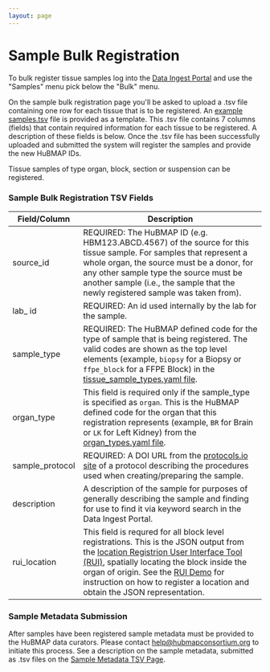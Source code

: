 ```yaml
---
layout: page
---
```

# Sample Bulk Registration

To bulk register tissue samples log into the [Data Ingest Portal](https://ingest.hubmapconsortium.org) and use the "Samples" menu pick below the "Bulk" menu.

On the sample bulk registration page you'll be asked to upload a .tsv file containing one row for each tissue that is to be registered.  An [example samples.tsv](https://raw.githubusercontent.com/hubmapconsortium/ingest-ui/master/src/src/assets/Documents/example-sample-registrations.tsv) file is provided as a template. This .tsv file contains 7 columns (fields) that contain required information for each tissue to be registered.  A description of these fields is below.  Once the .tsv file has been successfully uploaded and submitted the system will register the samples and provide the new HuBMAP IDs.

Tissue samples of type organ, block, section or suspension can be registered.

### Sample Bulk Registration TSV Fields
| Field/Column | Description |
|---------------------|------------------|
| source_id | REQUIRED: The HuBMAP ID (e.g. HBM123.ABCD.4567) of the source for this tissue sample.  For samples that represent a whole organ, the source must be a donor, for any other sample type the source must be another sample (i.e., the sample that the newly registered sample was taken from).|
| lab_ id | REQUIRED: An id used internally by the lab for the sample. |
| sample_type | REQUIRED: The HuBMAP defined code for the type of sample that is being registered.  The valid codes are shown as the top level elements (example, `biopsy` for a Biopsy or `ffpe_block` for a FFPE Block) in the [tissue_sample_types.yaml file](https://github.com/hubmapconsortium/search-api/blob/main/src/search-schema/data/definitions/enums/tissue_sample_types.yaml).|
| organ_type | This field is required only if the sample_type is specified as `organ`.  This is the HuBMAP defined code for the organ that this registration represents (example, `BR` for Brain or `LK` for Left Kidney) from the [organ_types.yaml file](https://github.com/hubmapconsortium/search-api/blob/main/src/search-schema/data/definitions/enums/organ_types.yaml).|
| sample_protocol | REQUIRED: A DOI URL from the [protocols.io site](https://protocols.io) of a protocol describing the procedures used when creating/preparing the sample.|
| description | A description of the sample for purposes of generally describing the sample and finding for use to find it via keyword search in the Data Ingest Portal. |
| rui_location | This field is requred for all block level registrations.  This is the JSON output from the [location Registrion User Interface Tool (RUI)](https://hubmapconsortium.github.io/ccf-ui/rui/), spatially locating the block inside the organ of origin.  See the [RUI Demo](https://www.youtube.com/watch?v=142hGer4xvU) for instruction on how to register a location and obtain the JSON representation.|


### Sample Metadata Submission
After samples have been registered sample metadata must be provided to the HuBMAP data curators.  Please contact help@hubmapconsortium.org to initiate this process.  See a description on the sample metadata, submitted as .tsv files on the  [Sample Metadata TSV Page](https://hubmapconsortium.github.io/ingest-validation-tools/sample/).
